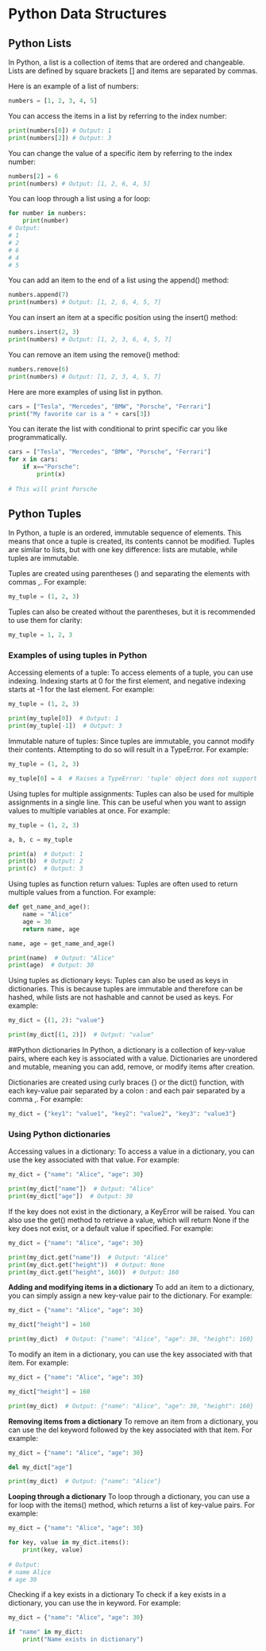 # Python Data Structures 

## Python Lists 
In Python, a list is a collection of items that are ordered and changeable. Lists are defined by square brackets [] and items are separated by commas.

Here is an example of a list of numbers:
```python
numbers = [1, 2, 3, 4, 5]

```


You can access the items in a list by referring to the index number:

```python
print(numbers[0]) # Output: 1
print(numbers[2]) # Output: 3
```

You can change the value of a specific item by referring to the index number:

```python
numbers[2] = 6
print(numbers) # Output: [1, 2, 6, 4, 5]

```

You can loop through a list using a for loop:

```python
for number in numbers:
    print(number)
# Output:
# 1
# 2
# 6
# 4
# 5

```

You can add an item to the end of a list using the append() method:
```python
numbers.append(7)
print(numbers) # Output: [1, 2, 6, 4, 5, 7]
```

You can insert an item at a specific position using the insert() method:
```python
numbers.insert(2, 3)
print(numbers) # Output: [1, 2, 3, 6, 4, 5, 7]
```

You can remove an item using the remove() method:

```python
numbers.remove(6)
print(numbers) # Output: [1, 2, 3, 4, 5, 7]
```

Here are more examples of using list in python. 

```python
cars = ["Tesla", "Mercedes", "BMW", "Porsche", "Ferrari"]
print("My favorite car is a " + cars[3])
```

You can iterate the list with conditional to print specific car you like programmatically. 

```python
cars = ["Tesla", "Mercedes", "BMW", "Porsche", "Ferrari"]
for x in cars:
    if x=="Porsche":
        print(x)
		
# This will print Porsche
```

## Python Tuples  
In Python, a tuple is an ordered, immutable sequence of elements. This means that once a tuple is created, its contents cannot be modified. Tuples are similar to lists, but with one key difference: lists are mutable, while tuples are immutable.

Tuples are created using parentheses () and separating the elements with commas ,. For example:
```python
my_tuple = (1, 2, 3)
```

Tuples can also be created without the parentheses, but it is recommended to use them for clarity:
```python
my_tuple = 1, 2, 3
```

### Examples of using tuples in Python

Accessing elements of a tuple:
To access elements of a tuple, you can use indexing. Indexing starts at 0 for the first element, and negative indexing starts at -1 for the last element. For example:
```python
my_tuple = (1, 2, 3)

print(my_tuple[0])  # Output: 1
print(my_tuple[-1])  # Output: 3
```

Immutable nature of tuples:
Since tuples are immutable, you cannot modify their contents. Attempting to do so will result in a TypeError. For example:
```python
my_tuple = (1, 2, 3)

my_tuple[0] = 4  # Raises a TypeError: 'tuple' object does not support item assignment
```

Using tuples for multiple assignments:
Tuples can also be used for multiple assignments in a single line. This can be useful when you want to assign values to multiple variables at once. For example:
```python
my_tuple = (1, 2, 3)

a, b, c = my_tuple

print(a)  # Output: 1
print(b)  # Output: 2
print(c)  # Output: 3
```

Using tuples as function return values:
Tuples are often used to return multiple values from a function. For example:
```python
def get_name_and_age():
    name = "Alice"
    age = 30
    return name, age

name, age = get_name_and_age()

print(name)  # Output: "Alice"
print(age)  # Output: 30
```

Using tuples as dictionary keys:
Tuples can also be used as keys in dictionaries. This is because tuples are immutable and therefore can be hashed, while lists are not hashable and cannot be used as keys. For example:

```python
my_dict = {(1, 2): "value"}

print(my_dict[(1, 2)])  # Output: "value"
```

##Python dictionaries
In Python, a dictionary is a collection of key-value pairs, where each key is associated with a value. Dictionaries are unordered and mutable, meaning you can add, remove, or modify items after creation.

Dictionaries are created using curly braces {} or the dict() function, with each key-value pair separated by a colon : and each pair separated by a comma ,. For example:

```python
my_dict = {"key1": "value1", "key2": "value2", "key3": "value3"}

```
### Using Python dictionaries

Accessing values in a dictionary: 
To access a value in a dictionary, you can use the key associated with that value. For example:

```python
my_dict = {"name": "Alice", "age": 30}

print(my_dict["name"])  # Output: "Alice"
print(my_dict["age"])  # Output: 30

```

If the key does not exist in the dictionary, a KeyError will be raised. You can also use the get() method to retrieve a value, which will return None if the key does not exist, or a default value if specified. For example:

```python
my_dict = {"name": "Alice", "age": 30}

print(my_dict.get("name"))  # Output: "Alice"
print(my_dict.get("height"))  # Output: None
print(my_dict.get("height", 160))  # Output: 160

```

**Adding and modifying items in a dictionary**
To add an item to a dictionary, you can simply assign a new key-value pair to the dictionary. For example:

```python
my_dict = {"name": "Alice", "age": 30}

my_dict["height"] = 160

print(my_dict)  # Output: {"name": "Alice", "age": 30, "height": 160}

```

To modify an item in a dictionary, you can use the key associated with that item. For example:

```python
my_dict = {"name": "Alice", "age": 30}

my_dict["height"] = 160

print(my_dict)  # Output: {"name": "Alice", "age": 30, "height": 160}

```

**Removing items from a dictionary**
To remove an item from a dictionary, you can use the del keyword followed by the key associated with that item. For example:

```python
my_dict = {"name": "Alice", "age": 30}

del my_dict["age"]

print(my_dict)  # Output: {"name": "Alice"}

```


**Looping through a dictionary**
To loop through a dictionary, you can use a for loop with the items() method, which returns a list of key-value pairs. For example:

```python
my_dict = {"name": "Alice", "age": 30}

for key, value in my_dict.items():
    print(key, value)
    
# Output:
# name Alice
# age 30

```

Checking if a key exists in a dictionary
To check if a key exists in a dictionary, you can use the in keyword. For example:


```python
my_dict = {"name": "Alice", "age": 30}

if "name" in my_dict:
    print("Name exists in dictionary")

```